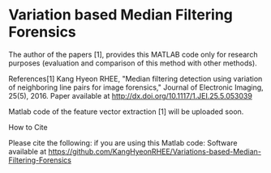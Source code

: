 # Variation based Median Filtering Forensics

The author of the papers [1], provides this MATLAB code only for research purposes (evaluation and comparison of this method with other methods).

References[1] Kang Hyeon RHEE, "Median filtering detection using variation of neighboring line pairs for image forensics," Journal of Electronic Imaging, 25(5), 2016. Paper available at http://dx.doi.org/10.1117/1.JEI.25.5.053039

Matlab code of the feature vector extraction [1] will be uploaded soon.

How to Cite

Please cite the following: if you are using this Matlab code:
Software available at https://github.com/KangHyeonRHEE/Variations-based-Median-Filtering-Forensics
